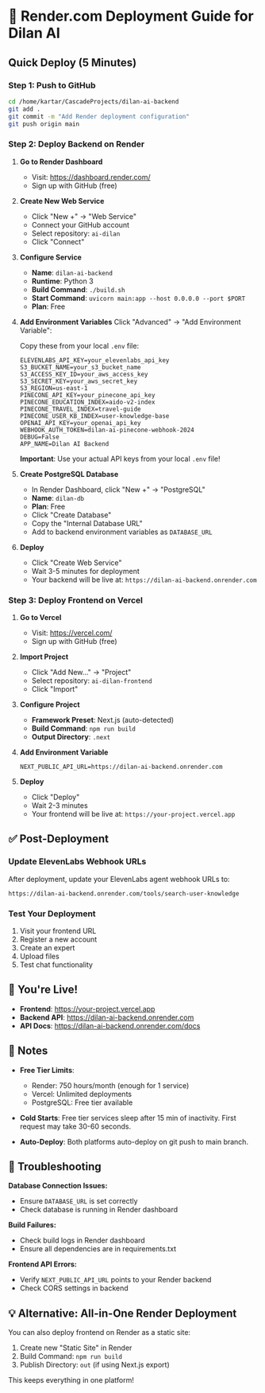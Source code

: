 # 🚀 Render.com Deployment Guide for Dilan AI

## Quick Deploy (5 Minutes)

### Step 1: Push to GitHub
```bash
cd /home/kartar/CascadeProjects/dilan-ai-backend
git add .
git commit -m "Add Render deployment configuration"
git push origin main
```

### Step 2: Deploy Backend on Render

1. **Go to Render Dashboard**
   - Visit: https://dashboard.render.com/
   - Sign up with GitHub (free)

2. **Create New Web Service**
   - Click "New +" → "Web Service"
   - Connect your GitHub account
   - Select repository: `ai-dilan`
   - Click "Connect"

3. **Configure Service**
   - **Name**: `dilan-ai-backend`
   - **Runtime**: Python 3
   - **Build Command**: `./build.sh`
   - **Start Command**: `uvicorn main:app --host 0.0.0.0 --port $PORT`
   - **Plan**: Free

4. **Add Environment Variables**
   Click "Advanced" → "Add Environment Variable":
   
   Copy these from your local `.env` file:
   ```
   ELEVENLABS_API_KEY=your_elevenlabs_api_key
   S3_BUCKET_NAME=your_s3_bucket_name
   S3_ACCESS_KEY_ID=your_aws_access_key
   S3_SECRET_KEY=your_aws_secret_key
   S3_REGION=us-east-1
   PINECONE_API_KEY=your_pinecone_api_key
   PINECONE_EDUCATION_INDEX=aido-v2-index
   PINECONE_TRAVEL_INDEX=travel-guide
   PINECONE_USER_KB_INDEX=user-knowledge-base
   OPENAI_API_KEY=your_openai_api_key
   WEBHOOK_AUTH_TOKEN=dilan-ai-pinecone-webhook-2024
   DEBUG=False
   APP_NAME=Dilan AI Backend
   ```
   
   **Important**: Use your actual API keys from your local `.env` file!

5. **Create PostgreSQL Database**
   - In Render Dashboard, click "New +" → "PostgreSQL"
   - **Name**: `dilan-db`
   - **Plan**: Free
   - Click "Create Database"
   - Copy the "Internal Database URL"
   - Add to backend environment variables as `DATABASE_URL`

6. **Deploy**
   - Click "Create Web Service"
   - Wait 3-5 minutes for deployment
   - Your backend will be live at: `https://dilan-ai-backend.onrender.com`

### Step 3: Deploy Frontend on Vercel

1. **Go to Vercel**
   - Visit: https://vercel.com/
   - Sign up with GitHub (free)

2. **Import Project**
   - Click "Add New..." → "Project"
   - Select repository: `ai-dilan-frontend`
   - Click "Import"

3. **Configure Project**
   - **Framework Preset**: Next.js (auto-detected)
   - **Build Command**: `npm run build`
   - **Output Directory**: `.next`

4. **Add Environment Variable**
   ```
   NEXT_PUBLIC_API_URL=https://dilan-ai-backend.onrender.com
   ```

5. **Deploy**
   - Click "Deploy"
   - Wait 2-3 minutes
   - Your frontend will be live at: `https://your-project.vercel.app`

## ✅ Post-Deployment

### Update ElevenLabs Webhook URLs
After deployment, update your ElevenLabs agent webhook URLs to:
```
https://dilan-ai-backend.onrender.com/tools/search-user-knowledge
```

### Test Your Deployment
1. Visit your frontend URL
2. Register a new account
3. Create an expert
4. Upload files
5. Test chat functionality

## 🎉 You're Live!

- **Frontend**: https://your-project.vercel.app
- **Backend API**: https://dilan-ai-backend.onrender.com
- **API Docs**: https://dilan-ai-backend.onrender.com/docs

## 📝 Notes

- **Free Tier Limits**:
  - Render: 750 hours/month (enough for 1 service)
  - Vercel: Unlimited deployments
  - PostgreSQL: Free tier available

- **Cold Starts**: Free tier services sleep after 15 min of inactivity. First request may take 30-60 seconds.

- **Auto-Deploy**: Both platforms auto-deploy on git push to main branch.

## 🔧 Troubleshooting

**Database Connection Issues:**
- Ensure `DATABASE_URL` is set correctly
- Check database is running in Render dashboard

**Build Failures:**
- Check build logs in Render dashboard
- Ensure all dependencies are in requirements.txt

**Frontend API Errors:**
- Verify `NEXT_PUBLIC_API_URL` points to your Render backend
- Check CORS settings in backend

## 💡 Alternative: All-in-One Render Deployment

You can also deploy frontend on Render as a static site:
1. Create new "Static Site" in Render
2. Build Command: `npm run build`
3. Publish Directory: `out` (if using Next.js export)

This keeps everything in one platform!
